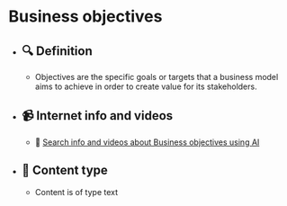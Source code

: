 # Business objectives
- ## 🔍 Definition
  - Objectives are the specific goals or targets that a business model aims to achieve in order to create value for its stakeholders.
- ## 📹 Internet info and videos
  - 🤖 [Search info and videos about Business objectives using AI](https://www.perplexity.ai/search?q=videos+about+Business+objectives:+Objectives+are+the+specific+goals+or+targets+that+a+business+model+aims+to+achieve+in+order+to+create+value+for+its+stakeholders.
)
- ## 📰 Content type 
  - Content is of type text
